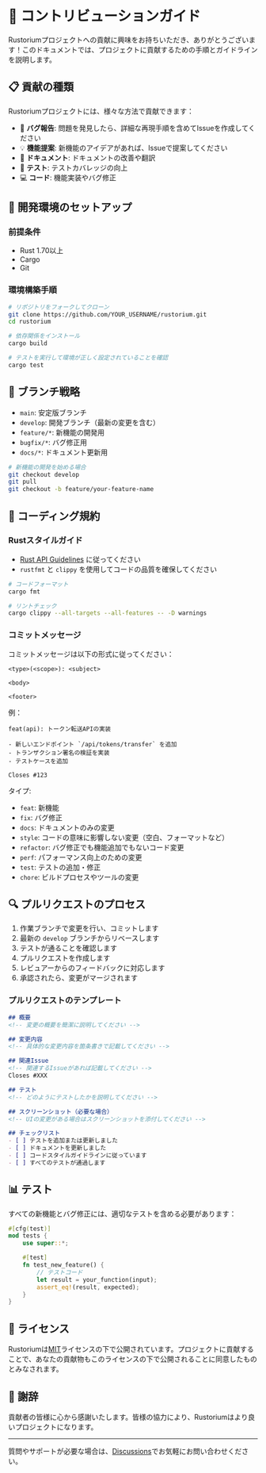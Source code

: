 # 🤝 コントリビューションガイド

Rustoriumプロジェクトへの貢献に興味をお持ちいただき、ありがとうございます！このドキュメントでは、プロジェクトに貢献するための手順とガイドラインを説明します。

## 📋 貢献の種類

Rustoriumプロジェクトには、様々な方法で貢献できます：

- 🐛 **バグ報告**: 問題を発見したら、詳細な再現手順を含めてIssueを作成してください
- 💡 **機能提案**: 新機能のアイデアがあれば、Issueで提案してください
- 📝 **ドキュメント**: ドキュメントの改善や翻訳
- 🧪 **テスト**: テストカバレッジの向上
- 💻 **コード**: 機能実装やバグ修正

## 🚀 開発環境のセットアップ

### 前提条件

- Rust 1.70以上
- Cargo
- Git

### 環境構築手順

```bash
# リポジトリをフォークしてクローン
git clone https://github.com/YOUR_USERNAME/rustorium.git
cd rustorium

# 依存関係をインストール
cargo build

# テストを実行して環境が正しく設定されていることを確認
cargo test
```

## 🌿 ブランチ戦略

- `main`: 安定版ブランチ
- `develop`: 開発ブランチ（最新の変更を含む）
- `feature/*`: 新機能の開発用
- `bugfix/*`: バグ修正用
- `docs/*`: ドキュメント更新用

```bash
# 新機能の開発を始める場合
git checkout develop
git pull
git checkout -b feature/your-feature-name
```

## 📝 コーディング規約

### Rustスタイルガイド

- [Rust API Guidelines](https://rust-lang.github.io/api-guidelines/) に従ってください
- `rustfmt` と `clippy` を使用してコードの品質を確保してください

```bash
# コードフォーマット
cargo fmt

# リントチェック
cargo clippy --all-targets --all-features -- -D warnings
```

### コミットメッセージ

コミットメッセージは以下の形式に従ってください：

```
<type>(<scope>): <subject>

<body>

<footer>
```

例：
```
feat(api): トークン転送APIの実装

- 新しいエンドポイント `/api/tokens/transfer` を追加
- トランザクション署名の検証を実装
- テストケースを追加

Closes #123
```

タイプ:
- `feat`: 新機能
- `fix`: バグ修正
- `docs`: ドキュメントのみの変更
- `style`: コードの意味に影響しない変更（空白、フォーマットなど）
- `refactor`: バグ修正でも機能追加でもないコード変更
- `perf`: パフォーマンス向上のための変更
- `test`: テストの追加・修正
- `chore`: ビルドプロセスやツールの変更

## 🔍 プルリクエストのプロセス

1. 作業ブランチで変更を行い、コミットします
2. 最新の `develop` ブランチからリベースします
3. テストが通ることを確認します
4. プルリクエストを作成します
5. レビュアーからのフィードバックに対応します
6. 承認されたら、変更がマージされます

### プルリクエストのテンプレート

```markdown
## 概要
<!-- 変更の概要を簡潔に説明してください -->

## 変更内容
<!-- 具体的な変更内容を箇条書きで記載してください -->

## 関連Issue
<!-- 関連するIssueがあれば記載してください -->
Closes #XXX

## テスト
<!-- どのようにテストしたかを説明してください -->

## スクリーンショット（必要な場合）
<!-- UIの変更がある場合はスクリーンショットを添付してください -->

## チェックリスト
- [ ] テストを追加または更新しました
- [ ] ドキュメントを更新しました
- [ ] コードスタイルガイドラインに従っています
- [ ] すべてのテストが通過します
```

## 📊 テスト

すべての新機能とバグ修正には、適切なテストを含める必要があります：

```rust
#[cfg(test)]
mod tests {
    use super::*;

    #[test]
    fn test_new_feature() {
        // テストコード
        let result = your_function(input);
        assert_eq!(result, expected);
    }
}
```

## 📄 ライセンス

Rustoriumは[MIT](../LICENSE)ライセンスの下で公開されています。プロジェクトに貢献することで、あなたの貢献物もこのライセンスの下で公開されることに同意したものとみなされます。

## 🙏 謝辞

貢献者の皆様に心から感謝いたします。皆様の協力により、Rustoriumはより良いプロジェクトになります。

---

質問やサポートが必要な場合は、[Discussions](https://github.com/enablerdao/rustorium/discussions)でお気軽にお問い合わせください。